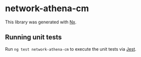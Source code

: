 # network-athena-cm

This library was generated with [Nx](https://nx.dev).

## Running unit tests

Run `ng test network-athena-cm` to execute the unit tests via [Jest](https://jestjs.io).
